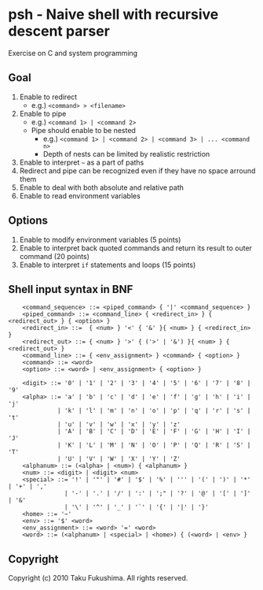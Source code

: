 psh - Naive shell with recursive descent parser
================================================

Exercise on C and system programming

Goal
-----

1. Enable to redirect
   - e.g.) `<command> > <filename>`
2. Enable to pipe
   - e.g.) `<command 1> | <command 2>`
   - Pipe should enable to be nested
     + e.g.) `<command 1> | <command 2> | <command 3> | ... <command n>`
     + Depth of nests can be limited by realistic restriction
3. Enable to interpret `~` as a part of paths
4. Redirect and pipe can be recognized even if they have no space arround them
5. Enable to deal with both absolute and relative path
6. Enable to read environment variables


Options
--------

1. Enable to modify environment variables (5 points)
2. Enable to interpret back quoted commands and return its result to outer command (20 points)
3. Enable to interpret `if` statements and loops (15 points)


Shell input syntax in BNF
---------------------------

        <command_sequence> ::= <piped_command> { '|' <command_sequence> }
        <piped_command> ::= <command_line> { <redirect_in> } { <redirect_out> } { <option> }
        <redirect_in> ::=  { <num> } '<' { '&' }{ <num> } { <redirect_in> }
        <redirect_out> ::= { <num> } '>' { ('>' | '&') }{ <num> } { <redirect_out> }
        <command_line> ::= { <env_assignment> } <command> { <option> }
        <command> ::= <word> 
        <option> ::= <word> | <env_assignment> { <option> }

        <digit> ::= '0' | '1' | '2' | '3' | '4' | '5' | '6' | '7' | '8' | '9' 
        <alpha> ::= 'a' | 'b' | 'c' | 'd' | 'e' | 'f' | 'g' | 'h' | 'i' | 'j' 
                  | 'k' | 'l' | 'm' | 'n' | 'o' | 'p' | 'q' | 'r' | 's' | 't' 
                  | 'u' | 'v' | 'w' | 'x' | 'y' | 'z' 
                  | 'A' | 'B' | 'C' | 'D' | 'E' | 'F' | 'G' | 'H' | 'I' | 'J' 
                  | 'K' | 'L' | 'M' | 'N' | 'O' | 'P' | 'Q' | 'R' | 'S' | 'T' 
                  | 'U' | 'V' | 'W' | 'X' | 'Y' | 'Z' 
        <alphanum> ::= (<alpha> | <num>) { <alphanum> }
        <num> ::= <digit> | <digit> <num>
        <special> ::= '!' | '"' | '#' | '$' | '%' | ''' | '(' | ')' | '*' | '+' | ',' 
                    | '-' | '.' | '/' | ':' | ';" | '?' | '@' | '[' | ']' | '&' 
                    | '\' | '^' | '_' | '`' | '{' | '|' | '}' 
        <home> ::= '~'
        <env> ::= '$' <word>
        <env_assignment> ::= <word> '=' <word>
        <word> ::= (<alphanum> | <special> | <home>) { (<word> | <env> }
        

Copyright
---------

Copyright (c) 2010 Taku Fukushima. All rights reserved.
